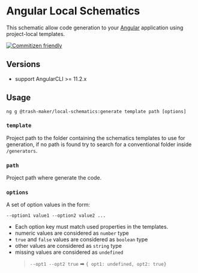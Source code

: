 # Angular Local Schematics

This schematic allow code generation to your
[Angular](https://angular.io) application using project-local templates.

[![Commitizen friendly](https://img.shields.io/badge/commitizen-friendly-brightgreen.svg)](http://commitizen.github.io/cz-cli/)

## Versions

- support AngularCLI >= 11.2.x

## Usage

```
ng g @trash-maker/local-schematics:generate template path [options]
```

### `template`

Project path to the folder containing the schematics templates to use for generation,
if no path is found try to search for a conventional folder inside `/generators`.

### `path`

Project path where generate the code.

### `options`

A set of option values in the form:

```
--option1 value1 --option2 value2 ...
```

- Each option key must match used properties in the templates.
- numeric values are considered as `number` type
- `true` and `false` values are considered as `boolean` type
- other values are considered as `string` type
- missing values are considered as `undefined`
  > `--opt1 --opt2 true` ➡ `{ opt1: undefined, opt2: true}`

